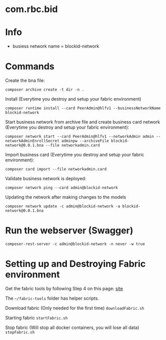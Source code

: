 # com.rbc.bid

# Info
* busiess network name = blockid-network

# Commands
Create the bna file: 
```
composer archive create -t dir -n .
```

Install (Everytime you destroy and setup your fabric environment)
```
composer runtime install --card PeerAdmin@hlfv1 --businessNetworkName blockid-network
```

Start business network from archive file and create business card network (Everytime you destroy and setup your fabric environment):
```
composer network start --card PeerAdmin@hlfv1 --networkAdmin admin --networkAdminEnrollSecret adminpw --archiveFile blockid-network@0.0.1.bna --file networkadmin.card
```

Import business card (Everytime you destroy and setup your fabric environment):
```
composer card import --file networkadmin.card
```

Validate business network is deployed:
```
composer network ping --card admin@blockid-network
```

Updating the network after making changes to the models
```
composer network update -c admin@blockid-network -a blockid-network@0.0.1.bna
```


# Run the webserver (Swagger)
```
composer-rest-server -c admin@blockid-network -n never -w true
```

# Setting up and Destroying Fabric environment
Get the fabric tools by following Step 4 on this page: [site](https://hyperledger.github.io/composer/installing/development-tools)

The `~/fabric-tools` folder has helper scripts.

Download fabric (Only needed for the first time)
`downloadFabric.sh`

Starting fabric 
`startFabric.sh`

Stop fabric (Will stop all docker containers, you will lose all data)
`stopFabric.sh`
